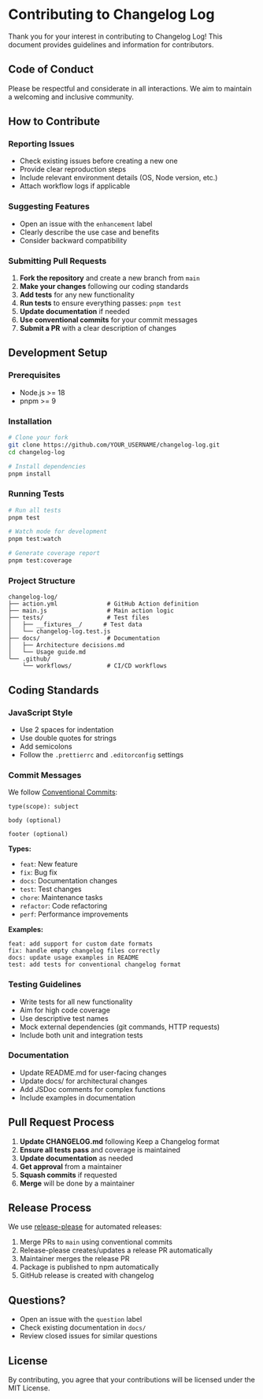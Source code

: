 # Contributing to Changelog Log

Thank you for your interest in contributing to Changelog Log! This document provides guidelines and information for contributors.

## Code of Conduct

Please be respectful and considerate in all interactions. We aim to maintain a welcoming and inclusive community.

## How to Contribute

### Reporting Issues

- Check existing issues before creating a new one
- Provide clear reproduction steps
- Include relevant environment details (OS, Node version, etc.)
- Attach workflow logs if applicable

### Suggesting Features

- Open an issue with the `enhancement` label
- Clearly describe the use case and benefits
- Consider backward compatibility

### Submitting Pull Requests

1. **Fork the repository** and create a new branch from `main`
2. **Make your changes** following our coding standards
3. **Add tests** for any new functionality
4. **Run tests** to ensure everything passes: `pnpm test`
5. **Update documentation** if needed
6. **Use conventional commits** for your commit messages
7. **Submit a PR** with a clear description of changes

## Development Setup

### Prerequisites

- Node.js >= 18
- pnpm >= 9

### Installation

```bash
# Clone your fork
git clone https://github.com/YOUR_USERNAME/changelog-log.git
cd changelog-log

# Install dependencies
pnpm install
```

### Running Tests

```bash
# Run all tests
pnpm test

# Watch mode for development
pnpm test:watch

# Generate coverage report
pnpm test:coverage
```

### Project Structure

```
changelog-log/
├── action.yml              # GitHub Action definition
├── main.js                 # Main action logic
├── tests/                  # Test files
│   ├── __fixtures__/      # Test data
│   └── changelog-log.test.js
├── docs/                   # Documentation
│   ├── Architecture decisions.md
│   └── Usage guide.md
└── .github/
    └── workflows/          # CI/CD workflows
```

## Coding Standards

### JavaScript Style

- Use 2 spaces for indentation
- Use double quotes for strings
- Add semicolons
- Follow the `.prettierrc` and `.editorconfig` settings

### Commit Messages

We follow [Conventional Commits](https://www.conventionalcommits.org/):

```
type(scope): subject

body (optional)

footer (optional)
```

**Types:**

- `feat`: New feature
- `fix`: Bug fix
- `docs`: Documentation changes
- `test`: Test changes
- `chore`: Maintenance tasks
- `refactor`: Code refactoring
- `perf`: Performance improvements

**Examples:**

```
feat: add support for custom date formats
fix: handle empty changelog files correctly
docs: update usage examples in README
test: add tests for conventional changelog format
```

### Testing Guidelines

- Write tests for all new functionality
- Aim for high code coverage
- Use descriptive test names
- Mock external dependencies (git commands, HTTP requests)
- Include both unit and integration tests

### Documentation

- Update README.md for user-facing changes
- Update docs/ for architectural changes
- Add JSDoc comments for complex functions
- Include examples in documentation

## Pull Request Process

1. **Update CHANGELOG.md** following Keep a Changelog format
2. **Ensure all tests pass** and coverage is maintained
3. **Update documentation** as needed
4. **Get approval** from a maintainer
5. **Squash commits** if requested
6. **Merge** will be done by a maintainer

## Release Process

We use [release-please](https://github.com/googleapis/release-please) for automated releases:

1. Merge PRs to `main` using conventional commits
2. Release-please creates/updates a release PR automatically
3. Maintainer merges the release PR
4. Package is published to npm automatically
5. GitHub release is created with changelog

## Questions?

- Open an issue with the `question` label
- Check existing documentation in `docs/`
- Review closed issues for similar questions

## License

By contributing, you agree that your contributions will be licensed under the MIT License.
